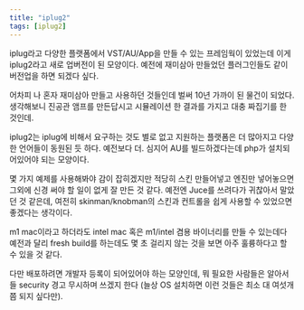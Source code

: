 ```yaml
---
title: "iplug2"
tags: [iplug2]
---
```


iplug라고 다양한 플랫폼에서 VST/AU/App을 만들 수 있는 프레임웍이 있었는데 이게 iplug2라고 새로 업버전이 된 모양이다. 예전에 재미삼아 만들었던 플러그인들도 같이 버전업을 하면 되겠다 싶다.

어차피 나 혼자 재미삼아 만들고 사용하던 것들인데 벌써 10년 가까이 된 물건이 되었다. 생각해보니 진공관 앰프를 만든답시고 시뮬레이션 한 결과를 가지고 대충 짜집기를 한 것인데. 

iplug2는 iplug에 비해서 요구하는 것도 별로 없고 지원하는 플랫폼은 더 많아지고 다양한 언어들이 동원된 듯 하다. 예전보다 더. 심지어 AU를 빌드하겠다는데 php가 설치되어있어야 되는 모양이다.

몇 가지 예제를 사용해봐야 감이 잡히겠지만 적당히 스킨 만들어넣고 엔진만 넣어놓으면 그외에 신경 써야 할 일이 없게 잘 만든 것 같다. 예전엔 Juce를 쓰려다가 귀찮아서 말았던 것 같은데, 여전히 skinman/knobman의 스킨과 컨트롤을 쉽게 사용할 수 있었으면 좋겠다는 생각이다.

m1 mac이라고 하더라도 intel mac 혹은 m1/intel 겸용 바이너리를 만들 수 있는데다 예전과 달리 fresh build를 하는데도 몇 초 걸리지 않는 것을 보면 아주 훌륭하다고 할 수 있을 것 같다.

다만 배포하려면 개발자 등록이 되어있어야 하는 모양인데, 뭐 필요한 사람들은 알아서들 security 경고 무시하며 쓰겠지 한다 (늘상 OS 설치하면 이런 것들은 최소 대 여섯개쯤 되지 싶다만).
